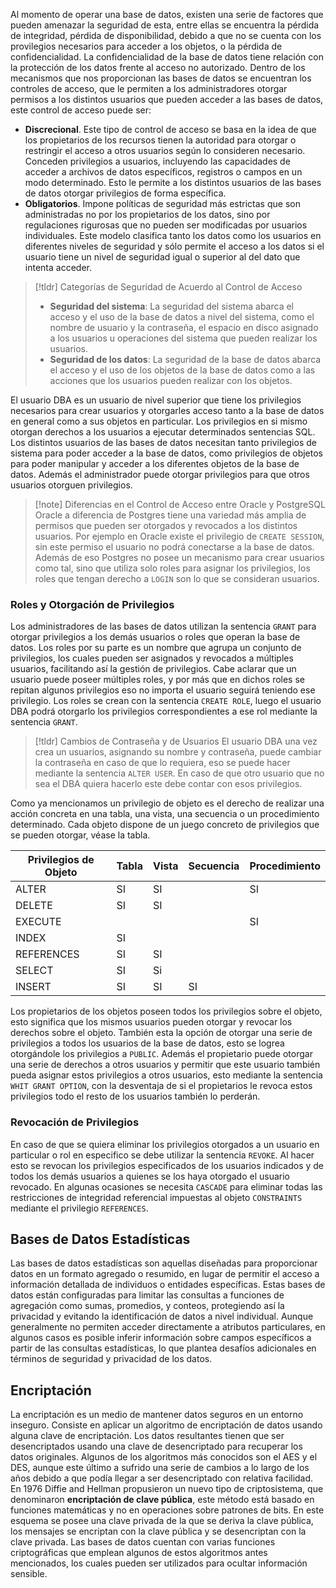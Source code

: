 
Al momento de operar una base de datos, existen una serie de factores que pueden amenazar la seguridad de esta, entre ellas se encuentra la pérdida de integridad, pérdida de disponibilidad, debido a que no se cuenta con los provilegios necesarios para acceder a los objetos, o la pérdida de confidencialidad. La confidencialidad de la base de datos tiene relación con la protección de los datos frente al acceso no autorizado.
Dentro de los mecanismos que nos proporcionan las bases de datos se encuentran los controles de acceso, que le permiten a los administradores otorgar permisos a los distintos usuarios que pueden acceder a las bases de datos, este control de acceso puede ser:

- **Discrecional**. Este tipo de control de acceso se basa en la idea de que los propietarios de los recursos tienen la autoridad para otorgar o restringir el acceso a otros usuarios según lo consideren necesario. Conceden privilegios a usuarios, incluyendo las capacidades de acceder a archivos de datos específicos, registros o campos en un modo determinado. Esto le permite a los distintos usuarios de las bases de datos otorgar privilegios de forma específica.
- **Obligatorios**. Impone políticas de seguridad más estrictas que son administradas no por los propietarios de los datos, sino por regulaciones rigurosas que no pueden ser modificadas por usuarios individuales. Este modelo clasifica tanto los datos como los usuarios en diferentes niveles de seguridad y sólo permite el acceso a los datos si el usuario tiene un nivel de seguridad igual o superior al del dato que intenta acceder.

>[!tldr] Categorías de Seguridad de Acuerdo al Control de Acceso
>- **Seguridad del sistema**: La seguridad del sistema abarca el acceso y el uso de la base de datos a nivel del sistema, como el nombre de usuario y la contraseña, el espacio en disco asignado a los usuarios u operaciones del sistema que pueden realizar los usuarios.
>- **Seguridad de los datos**: La seguridad de la base de datos abarca el acceso y el uso de los objetos de la base de datos como a las acciones que los usuarios pueden realizar con los objetos.

El usuario DBA es un usuario de nivel superior que tiene los privilegios necesarios para crear usuarios y otorgarles acceso tanto a la base de datos en general como a sus objetos en particular. Los privilegios en si mismo otorgan derechos a los usuarios a ejecutar determinados sentencias SQL. Los distintos usuarios de las bases de datos necesitan tanto privilegios de sistema para poder acceder a la base de datos, como privilegios de objetos para poder manipular y acceder a los diferentes objetos de la base de datos. Además el administrador puede otorgar privilegios para que otros usuarios otorguen privilegios.

>[!note] Diferencias en el Control de Acceso entre Oracle y PostgreSQL
>Oracle a diferencia de Postgres tiene una variedad más amplia de permisos que pueden ser otorgados y revocados a los distintos usuarios. Por ejemplo en Oracle existe el privilegio de `CREATE SESSION`, sin este permiso el usuario no podrá conectarse a la base de datos. Además de eso Postgres no posee un mecanismo para crear usuarios como tal, sino que utiliza solo roles para asignar los privilegios, los roles que tengan derecho a `LOGIN` son lo que se consideran usuarios.

### Roles y Otorgación de Privilegios

Los administradores de las bases de datos utilizan la sentencia `GRANT` para otorgar privilegios a los demás usuarios o roles que operan la base de datos.
Los roles por su parte es un nombre que agrupa un conjunto de privilegios, los cuales pueden ser asignados y revocados a múltiples usuarios, facilitando así la gestión de privilegios. Cabe aclarar que un usuario puede poseer múltiples roles, y por más que en dichos roles se repitan algunos privilegios eso no importa el usuario seguirá teniendo ese privilegio. Los roles se crean con la sentencia `CREATE ROLE`, luego el usuario DBA podrá otorgarlo los privilegios correspondientes a ese rol mediante la sentencia `GRANT`.

>[!tldr] Cambios de Contraseña y de Usuarios
>El usuario DBA una vez crea un usuarios, asignando su nombre y contraseña, puede cambiar la contraseña en caso de que lo requiera, eso se puede hacer mediante la sentencia `ALTER USER`. En caso de que otro usuario que no sea el DBA quiera hacerlo este debe contar con esos privilegios.

Como ya mencionamos un privilegio de objeto es el derecho de realizar una acción concreta en una tabla, una vista, una secuencia o un procedimiento determinado. Cada objeto dispone de un juego concreto de privilegios que se pueden otorgar, véase la tabla.

| Privilegios de Objeto | Tabla | Vista | Secuencia | Procedimiento |
| --------------------- | ----- | ----- | --------- | ------------- |
| ALTER                 | SI    | SI    |           | SI            |
| DELETE                | SI    | SI    |           |               |
| EXECUTE               |       |       |           | SI            |
| INDEX                 | SI    |       |           |               |
| REFERENCES            | SI    | SI    |           |               |
| SELECT                | SI    | Si    |           |               |
| INSERT                | SI    | SI    | SI        |               |
Los propietarios de los objetos poseen todos los privilegios sobre el objeto, esto significa que los mismos usuarios pueden otorgar y revocar los derechos sobre el objeto. También esta la opción de otorgar una serie de privilegios a todos los usuarios de la base de datos, esto se logrea otorgándole los privilegios a `PUBLIC`. Además el propietario puede otorgar una serie de derechos a otros usuarios y permitir que este usuario también pueda asignar estos privilegios a otros usuarios, esto mediante la sentencia `WHIT GRANT OPTION`, con la desventaja de si el propietarios le revoca estos privilegios todo el resto de los usuarios también lo perderán.

### Revocación de Privilegios

En caso de que se quiera eliminar los privilegios otorgados a un usuario en particular o rol en especifico se debe utilizar la sentencia `REVOKE`. Al hacer esto se revocan los privilegios especificados de los usuarios indicados y de todos los demás usuarios a quienes se los haya otorgado el usuario revocado.
En algunas ocasiones se necesita `CASCADE` para eliminar todas las restricciones de integridad referencial impuestas al objeto `CONSTRAINTS` mediante el privilegio `REFERENCES`.

## Bases de Datos Estadísticas

Las bases de datos estadísticas son aquellas diseñadas para proporcionar datos en un formato agregado o resumido, en lugar de permitir el acceso a información detallada de individuos o entidades específicas. Estas bases de datos están configuradas para limitar las consultas a funciones de agregación como sumas, promedios, y conteos, protegiendo así la privacidad y evitando la identificación de datos a nivel individual. Aunque generalmente no permiten acceder directamente a atributos particulares, en algunos casos es posible inferir información sobre campos específicos a partir de las consultas estadísticas, lo que plantea desafíos adicionales en términos de seguridad y privacidad de los datos.

## Encriptación

La encriptación es un medio de mantener datos seguros en un entorno inseguro. Consiste en aplicar un algoritmo de encriptación de datos usando alguna clave de encriptación. Los datos resultantes tienen que ser desencriptados usando una clave de desencriptado para recuperar los datos originales.
Algunos de los algoritmos más conocidos son el AES y el DES, aunque este último a sufrido una serie de cambios a lo largo de los años debido a que podía llegar a ser desencriptado con relativa facilidad.
En 1976 Diffie and Hellman propusieron un nuevo tipo de criptosistema, que denominaron **encriptación de clave pública**, este método está basado en funciones matemáticas y no en operaciones sobre patrones de bits. En este esquema se posee una clave privada de la que se deriva la clave pública, los mensajes se encriptan con la clave pública y se desencriptan con la clave privada.
Las bases de datos cuentan con varias funciones criptográficas que emplean algunos de estos algoritmos antes mencionados, los cuales pueden ser utilizados para ocultar información sensible.